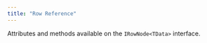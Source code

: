 ```yaml
---
title: "Row Reference"
---
```


Attributes and methods available on the `IRowNode<TData>` interface.

<api-documentation source='resources/reference.json' config='{"suppressSort":false}'></api-documentation>
